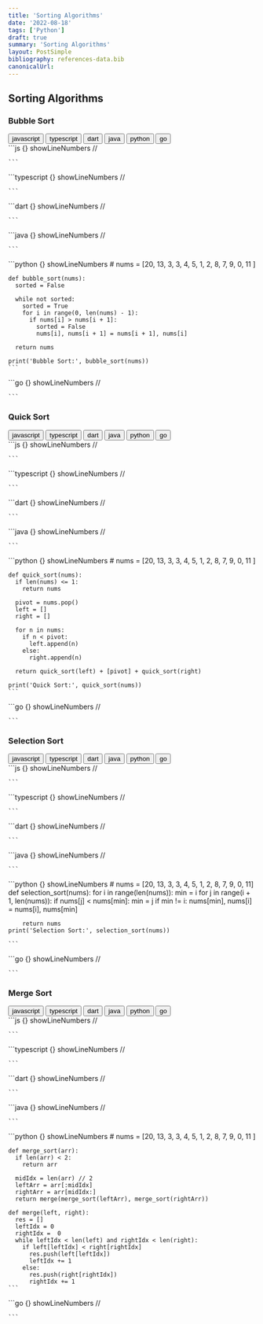 ```yaml
---
title: 'Sorting Algorithms'
date: '2022-08-18'
tags: ['Python']
draft: true
summary: 'Sorting Algorithms'
layout: PostSimple
bibliography: references-data.bib
canonicalUrl:
---
```


## Sorting Algorithms

### Bubble Sort

<div className="tab-group">
  <div className="tab">
    <button id="js" className="tablinks">javascript</button>
    <button id="ts" className="tablinks">typescript</button>
    <button id="dart" className="tablinks">dart</button>
    <button id="java" className="tablinks">java</button>
    <button id="python" className="tablinks">python</button>
    <button id="go" className="tablinks">go</button>
  </div>

  <div id="js" className="tabcontent">
    ```js {} showLineNumbers
    //

    ```

  </div>

  <div id="ts" className="tabcontent">
    ```typescript {} showLineNumbers
    //

    ```

  </div>

  <div id="dart" className="tabcontent">
    ```dart {} showLineNumbers
    //

    ```

  </div>

  <div id="java" className="tabcontent">
    ```java {} showLineNumbers
    //

    ```

  </div>

  <div id="python" className="tabcontent">
    ```python {} showLineNumbers
    #
    nums = [20, 13, 3, 3, 4, 5, 1, 2, 8, 7, 9, 0, 11 ]

    def bubble_sort(nums):
      sorted = False

      while not sorted:
        sorted = True
        for i in range(0, len(nums) - 1):
          if nums[i] > nums[i + 1]:
            sorted = False
            nums[i], nums[i + 1] = nums[i + 1], nums[i]

      return nums

    print('Bubble Sort:', bubble_sort(nums))
    ```

  </div>

  <div id="go" className="tabcontent">
    ```go {} showLineNumbers
    //

    ```

  </div>
</div>

### Quick Sort

<div className="tab-group">
  <div className="tab">
    <button id="js" className="tablinks">javascript</button>
    <button id="ts" className="tablinks">typescript</button>
    <button id="dart" className="tablinks">dart</button>
    <button id="java" className="tablinks">java</button>
    <button id="python" className="tablinks">python</button>
    <button id="go" className="tablinks">go</button>
  </div>

  <div id="js" className="tabcontent">
    ```js {} showLineNumbers
    //

    ```

  </div>

  <div id="ts" className="tabcontent">
    ```typescript {} showLineNumbers
    //

    ```

  </div>

  <div id="dart" className="tabcontent">
    ```dart {} showLineNumbers
    //

    ```

  </div>

  <div id="java" className="tabcontent">
    ```java {} showLineNumbers
    //

    ```

  </div>

  <div id="python" className="tabcontent">
    ```python {} showLineNumbers
    #
    nums = [20, 13, 3, 3, 4, 5, 1, 2, 8, 7, 9, 0, 11 ]

    def quick_sort(nums):
      if len(nums) <= 1:
        return nums

      pivot = nums.pop()
      left = []
      right = []

      for n in nums:
        if n < pivot:
          left.append(n)
        else:
          right.append(n)

      return quick_sort(left) + [pivot] + quick_sort(right)

    print('Quick Sort:', quick_sort(nums))
    ```

  </div>

  <div id="go" className="tabcontent">
    ```go {} showLineNumbers
    //

    ```

  </div>
</div>

### Selection Sort

<div className="tab-group">
  <div className="tab">
    <button id="js" className="tablinks">javascript</button>
    <button id="ts" className="tablinks">typescript</button>
    <button id="dart" className="tablinks">dart</button>
    <button id="java" className="tablinks">java</button>
    <button id="python" className="tablinks">python</button>
    <button id="go" className="tablinks">go</button>
  </div>

  <div id="js" className="tabcontent">
    ```js {} showLineNumbers
    //

    ```

  </div>

  <div id="ts" className="tabcontent">
    ```typescript {} showLineNumbers
    //

    ```

  </div>

  <div id="dart" className="tabcontent">
    ```dart {} showLineNumbers
    //

    ```

  </div>

  <div id="java" className="tabcontent">
    ```java {} showLineNumbers
    //

    ```

  </div>

  <div id="python" className="tabcontent">
    ```python {} showLineNumbers
    #
    nums = [20, 13, 3, 3, 4, 5, 1, 2, 8, 7, 9, 0, 11]
    def selection_sort(nums):
        for i in range(len(nums)):
            min = i
            for j in range(i + 1, len(nums)):
                if nums[j] < nums[min]:
                    min = j
            if min != i:
                nums[min], nums[i] = nums[i], nums[min]

        return nums
    print('Selection Sort:', selection_sort(nums))

    ```

  </div>

  <div id="go" className="tabcontent">
    ```go {} showLineNumbers
    //

    ```

  </div>
</div>

### Merge Sort

<div className="tab-group">
  <div className="tab">
    <button id="js" className="tablinks">javascript</button>
    <button id="ts" className="tablinks">typescript</button>
    <button id="dart" className="tablinks">dart</button>
    <button id="java" className="tablinks">java</button>
    <button id="python" className="tablinks">python</button>
    <button id="go" className="tablinks">go</button>
  </div>

  <div id="js" className="tabcontent">
    ```js {} showLineNumbers
    //

    ```

  </div>

  <div id="ts" className="tabcontent">
    ```typescript {} showLineNumbers
    //

    ```

  </div>

  <div id="dart" className="tabcontent">
    ```dart {} showLineNumbers
    //

    ```

  </div>

  <div id="java" className="tabcontent">
    ```java {} showLineNumbers
    //

    ```

  </div>

  <div id="python" className="tabcontent">
    ```python {} showLineNumbers
    #
    nums = [20, 13, 3, 3, 4, 5, 1, 2, 8, 7, 9, 0, 11 ]

    def merge_sort(arr):
      if len(arr) < 2:
        return arr

      midIdx = len(arr) // 2
      leftArr = arr[:midIdx]
      rightArr = arr[midIdx:]
      return merge(merge_sort(leftArr), merge_sort(rightArr))

    def merge(left, right):
      res = []
      leftIdx = 0
      rightIdx =  0
      while leftIdx < len(left) and rightIdx < len(right):
        if left[leftIdx] < right[rightIdx]
          res.push(left[leftIdx])
          leftIdx += 1
        else:
          res.push(right[rightIdx])
          rightIdx += 1
    ```

  </div>

  <div id="go" className="tabcontent">
    ```go {} showLineNumbers
    //

    ```

  </div>
</div>
